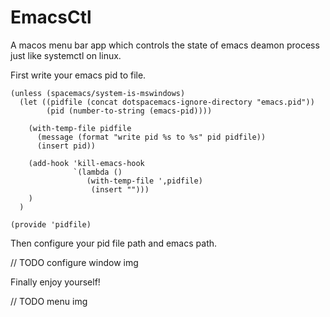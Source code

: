 # EmacsCtl

A macos menu bar app which controls the state of emacs deamon process just like systemctl on linux.

First write your emacs pid to file.
```elisp
(unless (spacemacs/system-is-mswindows)
  (let ((pidfile (concat dotspacemacs-ignore-directory "emacs.pid"))
        (pid (number-to-string (emacs-pid))))

    (with-temp-file pidfile
      (message (format "write pid %s to %s" pid pidfile))
      (insert pid))

    (add-hook 'kill-emacs-hook
              `(lambda ()
                 (with-temp-file ',pidfile)
                  (insert "")))
    )
  )

(provide 'pidfile)
```

Then configure your pid file path and emacs path.

// TODO configure window img

Finally enjoy yourself!

// TODO menu img



